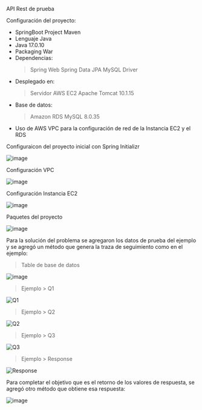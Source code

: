 API Rest de prueba

Configuración del proyecto:
  - SpringBoot Project Maven
  - Lenguaje Java
  - Java 17.0.10
  - Packaging War
  - Dependencias:
    > Spring Web
    > Spring Data JPA
    > MySQL Driver
  - Desplegado en:
    > Servidor AWS EC2
    > Apache Tomcat 10.1.15
  - Base de datos:
    > Amazon RDS
    > MySQL 8.0.35
  - Uso de AWS VPC para la configuración de red de la Instancia EC2 y el RDS

Configuraicon del proyecto inicial con Spring Initializr

![image](https://github.com/julianmora93/aldeamo-api/assets/133082144/28cf07da-9f4a-4161-a6fc-22e91203a947)



Configuración VPC

![image](https://github.com/julianmora93/aldeamo-api/assets/133082144/87755b23-ce0f-485b-b710-289865be1897)



Configuración Instancia EC2

![image](https://github.com/julianmora93/aldeamo-api/assets/133082144/2602a30f-cb6d-44aa-80d3-f818aff055eb)



Paquetes del proyecto

![image](https://github.com/julianmora93/aldeamo-api/assets/133082144/9ab462b8-1903-4319-9a7f-426ef325ecb5)



Para la solución del problema se agregaron los datos de prueba del ejemplo y se agregó un método que genera la traza de seguimiento como en el ejemplo:


> Table de base de datos

![image](https://github.com/julianmora93/aldeamo-api/assets/133082144/75fbd753-b919-447d-af2e-eba68edd28f2)



> Ejemplo > Q1

![Q1](https://github.com/julianmora93/aldeamo-api/assets/133082144/9a9227a8-a811-4b75-bc89-bf22301989e2)



> Ejemplo > Q2

![Q2](https://github.com/julianmora93/aldeamo-api/assets/133082144/087bdc7b-dd36-434a-a2db-48f4b5e82c0a)



> Ejemplo > Q3

![Q3](https://github.com/julianmora93/aldeamo-api/assets/133082144/4f1f26bd-82ac-4106-b122-49f29190dc84)



> Ejemplo > Response

![Response](https://github.com/julianmora93/aldeamo-api/assets/133082144/d428ea68-3ef0-4596-b0a2-c054b12a8851)




Para completar el objetivo que es el retorno de los valores de respuesta, se agregó otro método que obtiene esa respuesta:

![image](https://github.com/julianmora93/aldeamo-api/assets/133082144/c5481862-c6ef-4842-bd90-11599996a83c)
